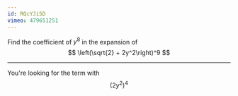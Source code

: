 ```yaml
---
id: RQcYJi5D
vimeo: 479651251
---
```


Find the coefficient of $y^8$ in the expansion of
$$
\left(\sqrt{2} + 2y^2\right)^9
$$

---

You're looking for the term with
$$
(2y^2)^4
$$
